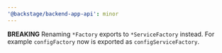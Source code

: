 ```yaml
---
'@backstage/backend-app-api': minor
---
```


**BREAKING** Renaming `*Factory` exports to `*ServiceFactory` instead. For example `configFactory` now is exported as `configServiceFactory`.
